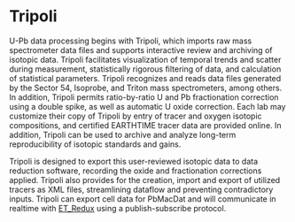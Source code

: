 # Tripoli

U-Pb data processing begins with Tripoli, which imports raw mass spectrometer data files and supports 
interactive review and archiving of isotopic data. Tripoli facilitates visualization of temporal 
trends and scatter during measurement, statistically rigorous filtering of data, and calculation 
of statistical parameters. Tripoli recognizes and reads data files generated by the Sector 54, 
Isoprobe, and Triton mass spectrometers, among others. In addition, Tripoli permits 
ratio-by-ratio U and Pb fractionation correction using a double spike, as well as automatic U oxide correction. 
Each lab may customize their copy of Tripoli by entry of tracer and oxygen isotopic compositions, 
and certified EARTHTIME tracer data are provided online. In addition, Tripoli can be used to archive 
and analyze long-term reproducibility of isotopic standards and gains.

Tripoli is designed to export this user-reviewed isotopic data to data reduction software, 
recording the oxide and fractionation corrections applied. Tripoli also provides for the creation, 
import and export of utilized tracers as XML files, streamlining dataflow and preventing contradictory inputs. 
Tripoli can export cell data for PbMacDat and will communicate in realtime with 
[ET_Redux](https://github.com/CIRDLES/ET_Redux) using a publish-subscribe protocol.
